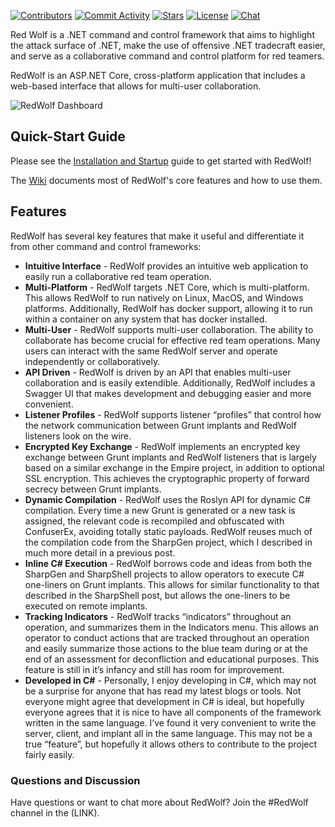 [![Contributors](https://img.shields.io/github/contributors/cobbr/RedWolf)](https://github.com/cobbr/RedWolf/graphs/contributors)
[![Commit Activity](https://img.shields.io/github/commit-activity/w/cobbr/RedWolf)](https://github.com/cobbr/RedWolf/graphs/commit-activity)
[![Stars](https://img.shields.io/github/stars/cobbr/RedWolf)](https://github.com/cobbr/RedWolf/stargazers)
[![License](https://img.shields.io/github/license/cobbr/RedWolf)](https://github.com/cobbr/RedWolf/blob/master/LICENSE)
[![Chat](https://img.shields.io/badge/chat-%23RedWolf-red)](https://bloodhoundgang.herokuapp.com/)

Red Wolf is a .NET command and control framework that aims to highlight the attack surface of .NET, make the use of offensive .NET tradecraft easier, and serve as a collaborative command and control platform for red teamers.

RedWolf is an ASP.NET Core, cross-platform application that includes a web-based interface that allows for multi-user collaboration.

![RedWolf Dashboard](https://github.com/cobbr/RedWolf/wiki/images/RedWolf-gui-dashboard.png)

## Quick-Start Guide

Please see the [Installation and Startup](https://github.com/cobbr/RedWolf/wiki/Installation-And-Startup) guide to get started with RedWolf!

The [Wiki](https://github.com/cobbr/RedWolf/wiki) documents most of RedWolf's core features and how to use them.

## Features

RedWolf has several key features that make it useful and differentiate it from other command and control frameworks:

* **Intuitive Interface** - RedWolf provides an intuitive web application to easily run a collaborative red team operation.
* **Multi-Platform** - RedWolf targets .NET Core, which is multi-platform. This allows RedWolf to run natively on Linux, MacOS, and Windows platforms. Additionally, RedWolf has docker support, allowing it to run within a container on any system that has docker installed.
* **Multi-User** - RedWolf supports multi-user collaboration. The ability to collaborate has become crucial for effective red team operations. Many users can interact with the same RedWolf server and operate independently or collaboratively.
* **API Driven** - RedWolf is driven by an API that enables multi-user collaboration and is easily extendible. Additionally, RedWolf includes a Swagger UI that makes development and debugging easier and more convenient.
* **Listener Profiles** - RedWolf supports listener “profiles” that control how the network communication between Grunt implants and RedWolf listeners look on the wire.
* **Encrypted Key Exchange** - RedWolf implements an encrypted key exchange between Grunt implants and RedWolf listeners that is largely based on a similar exchange in the Empire project, in addition to optional SSL encryption. This achieves the cryptographic property of forward secrecy between Grunt implants.
* **Dynamic Compilation** - RedWolf uses the Roslyn API for dynamic C# compilation. Every time a new Grunt is generated or a new task is assigned, the relevant code is recompiled and obfuscated with ConfuserEx, avoiding totally static payloads. RedWolf reuses much of the compilation code from the SharpGen project, which I described in much more detail in a previous post.
* **Inline C# Execution** - RedWolf borrows code and ideas from both the SharpGen and SharpShell projects to allow operators to execute C# one-liners on Grunt implants. This allows for similar functionality to that described in the SharpShell post, but allows the one-liners to be executed on remote implants.
* **Tracking Indicators** - RedWolf tracks “indicators” throughout an operation, and summarizes them in the Indicators menu. This allows an operator to conduct actions that are tracked throughout an operation and easily summarize those actions to the blue team during or at the end of an assessment for deconfliction and educational purposes. This feature is still in it’s infancy and still has room for improvement.
* **Developed in C#** - Personally, I enjoy developing in C#, which may not be a surprise for anyone that has read my latest blogs or tools. Not everyone might agree that development in C# is ideal, but hopefully everyone agrees that it is nice to have all components of the framework written in the same language. I’ve found it very convenient to write the server, client, and implant all in the same language. This may not be a true “feature”, but hopefully it allows others to contribute to the project fairly easily.

### Questions and Discussion

Have questions or want to chat more about RedWolf? Join the #RedWolf channel in the (LINK).
